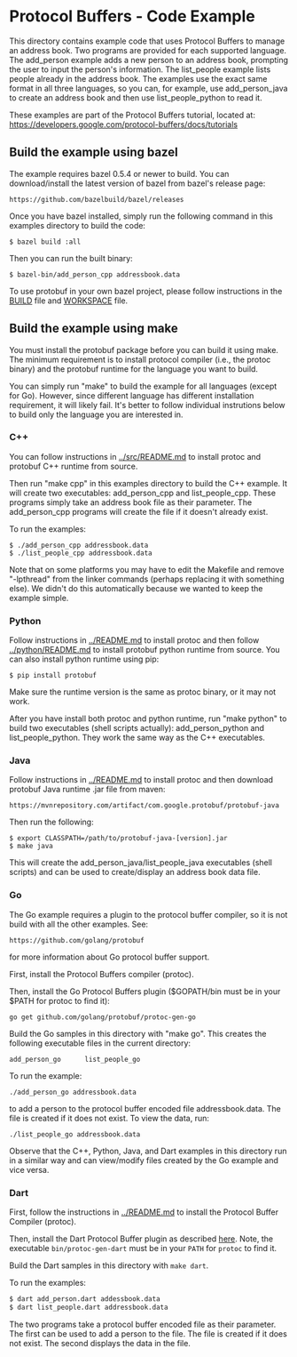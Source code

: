 # Protocol Buffers - Code Example

This directory contains example code that uses Protocol Buffers to manage an
address book. Two programs are provided for each supported language. The
add_person example adds a new person to an address book, prompting the user to
input the person's information. The list_people example lists people already in
the address book. The examples use the exact same format in all three languages,
so you can, for example, use add_person_java to create an address book and then
use list_people_python to read it.

These examples are part of the Protocol Buffers tutorial, located at:
  https://developers.google.com/protocol-buffers/docs/tutorials

## Build the example using bazel

The example requires bazel 0.5.4 or newer to build. You can download/install
the latest version of bazel from bazel's release page:

    https://github.com/bazelbuild/bazel/releases

Once you have bazel installed, simply run the following command in this examples
directory to build the code:

    $ bazel build :all

Then you can run the built binary:

    $ bazel-bin/add_person_cpp addressbook.data

To use protobuf in your own bazel project, please follow instructions in the
[BUILD](BUILD) file and [WORKSPACE](WORKSPACE) file.

## Build the example using make

You must install the protobuf package before you can build it using make. The
minimum requirement is to install protocol compiler (i.e., the protoc binary)
and the protobuf runtime for the language you want to build.

You can simply run "make" to build the example for all languages (except for
Go). However, since different language has different installation requirement,
it will likely fail. It's better to follow individual instrutions below to
build only the language you are interested in.

### C++

You can follow instructions in [../src/README.md](../src/README.md) to install
protoc and protobuf C++ runtime from source.

Then run "make cpp" in this examples directory to build the C++ example. It
will create two executables: add_person_cpp and list_people_cpp. These programs
simply take an address book file as their parameter. The add_person_cpp
programs will create the file if it doesn't already exist.

To run the examples:

    $ ./add_person_cpp addressbook.data
    $ ./list_people_cpp addressbook.data

Note that on some platforms you may have to edit the Makefile and remove
"-lpthread" from the linker commands (perhaps replacing it with something else).
We didn't do this automatically because we wanted to keep the example simple.

### Python

Follow instructions in [../README.md](../README.md) to install protoc and then
follow [../python/README.md](../python/README.md) to install protobuf python
runtime from source. You can also install python runtime using pip:

    $ pip install protobuf

Make sure the runtime version is the same as protoc binary, or it may not work.

After you have install both protoc and python runtime, run "make python" to
build two executables (shell scripts actually): add_person_python and
list_people_python. They work the same way as the C++ executables.

### Java

Follow instructions in [../README.md](../README.md) to install protoc and then
download protobuf Java runtime .jar file from maven:

    https://mvnrepository.com/artifact/com.google.protobuf/protobuf-java

Then run the following:

    $ export CLASSPATH=/path/to/protobuf-java-[version].jar
    $ make java

This will create the add_person_java/list_people_java executables (shell
scripts) and can be used to create/display an address book data file.

### Go

The Go example requires a plugin to the protocol buffer compiler, so it is not
build with all the other examples.  See:

    https://github.com/golang/protobuf

for more information about Go protocol buffer support.

First, install the Protocol Buffers compiler (protoc).

Then, install the Go Protocol Buffers plugin ($GOPATH/bin must be in your $PATH
for protoc to find it):

    go get github.com/golang/protobuf/protoc-gen-go

Build the Go samples in this directory with "make go".  This creates the
following executable files in the current directory:

    add_person_go      list_people_go

To run the example:

    ./add_person_go addressbook.data

to add a person to the protocol buffer encoded file addressbook.data.  The file
is created if it does not exist.  To view the data, run:

    ./list_people_go addressbook.data

Observe that the C++, Python, Java, and Dart examples in this directory run in a
similar way and can view/modify files created by the Go example and vice
versa.

### Dart

First, follow the instructions in [../README.md](../README.md) to install the Protocol Buffer Compiler (protoc).

Then, install the Dart Protocol Buffer plugin as described [here](https://github.com/dart-lang/dart-protoc-plugin#how-to-build-and-use).
Note, the executable `bin/protoc-gen-dart` must be in your `PATH` for `protoc` to find it.

Build the Dart samples in this directory with `make dart`.

To run the examples:

```sh
$ dart add_person.dart addessbook.data
$ dart list_people.dart addressbook.data
```

The two programs take a protocol buffer encoded file as their parameter.
The first can be used to add a person to the file. The file is created
if it does not exist. The second displays the data in the file.
